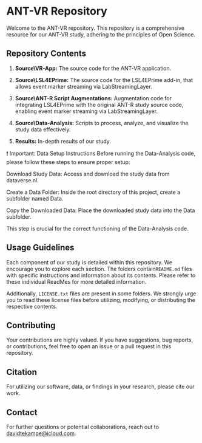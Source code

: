 # ANT-VR Repository

Welcome to the ANT-VR repository. This repository is a comprehensive resource for our ANT-VR study, adhering to the principles of Open Science.

## Repository Contents

1. **Source\VR-App:** The source code for the ANT-VR application.

2. **Source\LSL4EPrime:** The source code for the LSL4EPrime add-in, that allows event marker streaming via LabStreamingLayer.

3. **Source\ANT-R Script Augmentations:** Augmentation code for integrating LSL4EPrime with the original ANT-R study source code, enabling event marker streaming via LabStreamingLayer.

4. **Source\Data-Analysis:** Scripts to process, analyze, and visualize the study data effectively.

5. **Results:** In-depth results of our study.

:exclamation: Important: Data Setup Instructions
Before running the Data-Analysis code, please follow these steps to ensure proper setup:

Download Study Data: Access and download the study data from dataverse.nl.

Create a Data Folder: Inside the root directory of this project, create a subfolder named Data.

Copy the Downloaded Data: Place the downloaded study data into the Data subfolder.

This step is crucial for the correct functioning of the Data-Analysis code.

## Usage Guidelines

Each component of our study is detailed within this repository. We encourage you to explore each section. The folders contain`README.md` files with specific instructions and information about its contents. Please refer to these individual ReadMes for more detailed information.

Additionally, `LICENSE.txt` files are present in some folders. We strongly urge you to read these license files before utilizing, modifying, or distributing the respective contents.

## Contributing

Your contributions are highly valued. If you have suggestions, bug reports, or contributions, feel free to open an issue or a pull request in this repository.

## Citation

For utilizing our software, data, or findings in your research, please cite our work.

## Contact

For further questions or potential collaborations, reach out to [davidtekampe@icloud.com](mailto:davidtekampe@icloud.com).
